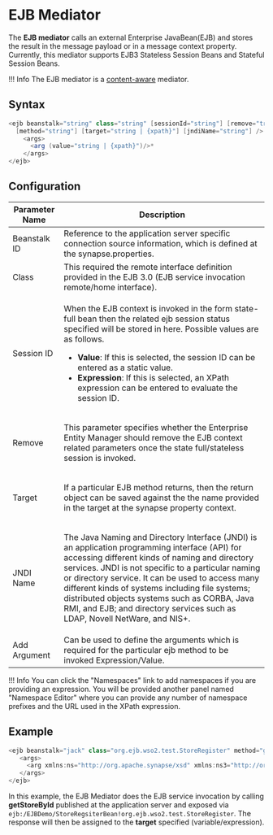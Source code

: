 # EJB Mediator

The **EJB mediator** calls an external Enterprise JavaBean(EJB) and stores the result in the message payload or in a message context property. Currently, this mediator supports EJB3 Stateless Session Beans and Stateful Session Beans.

!!! Info
    The EJB mediator is a [content-aware]({{base_path}}/concepts/message-processing-units/#classification-of-mediators) mediator.

## Syntax

``` java
<ejb beanstalk="string" class="string" [sessionId="string"] [remove="true | false"] 
  [method="string"] [target="string | {xpath}"] [jndiName="string"] /> 
    <args> 
      <arg (value="string | {xpath}")/>* 
    </args> 
</ejb>
```

## Configuration

<table>
<thead>
<tr class="header">
<th>Parameter Name</th>
<th>Description</th>
</tr>
</thead>
<tbody>
<tr class="odd">
<td>Beanstalk ID</td>
<td>Reference to the application server specific connection source information, which is defined at the synapse.properties.</td>
</tr>
<tr class="even">
<td>Class</td>
<td>This required the remote interface definition provided in the EJB 3.0 (EJB service invocation remote/home interface).</td>
</tr>
<tr class="odd">
<td>Session ID</td>
<td><p>When the EJB context is invoked in the form state-full bean then the related ejb session status specified will be stored in here. Possible values are as follows.</p>
<ul>
<li><strong>Value</strong>: If this is selected, the session ID can be entered as a static value.</li>
<li><strong>Expression</strong>: If this is selected, an XPath expression can be entered to evaluate the session ID.</li>
</ul></td>
</tr>
<tr class="even">
<td>Remove</td>
<td><p>This parameter specifies whether the Enterprise Entity Manager should remove the EJB context related parameters once the state full/stateless session is invoked.</p></td>
</tr>
<tr class="odd">
<td>Target</td>
<td><p>If a particular EJB method returns, then the return object can be saved against the the name provided in the target at the synapse property context.</p></td>
</tr>
<tr class="even">
<td>JNDI Name</td>
<td><p>The Java Naming and Directory Interface (JNDI) is an application programming interface (API) for accessing different kinds of naming and directory services. JNDI is not specific to a particular naming or directory service. It can be used to access many different kinds of systems including file systems; distributed objects systems such as CORBA, Java RMI, and EJB; and directory services such as LDAP, Novell NetWare, and NIS+.</p></td>
</tr>
<tr class="odd">
<td>Add Argument</td>
<td>Can be used to define the arguments which is required for the particular ejb method to be invoked Expression/Value.</td>
</tr>
</tbody>
</table>

!!! Info
    You can click the "Namespaces" link to add namespaces if you are providing an expression. You will be provided another panel named "Namespace Editor" where you can provide any number of namespace prefixes and the URL used in the XPath expression.

## Example

``` java
<ejb beanstalk="jack" class="org.ejb.wso2.test.StoreRegister" method="getStoreById" target="store" jndiName="ejb:/EJBDemo/StoreRegsiterBean!org.ejb.wso2.test.StoreRegister">
   <args>
     <arg xmlns:ns="http://org.apache.synapse/xsd" xmlns:ns3="http://org.apache.synapse/xsd" value="{get-property('loc_id')}"/>
   </args>
</ejb>
```

In this example, the EJB Mediator does the EJB service invocation by calling **getStoreById** published at the application server and exposed via `         ejb:/EJBDemo/StoreRegsiterBean!org.ejb.wso2.test.StoreRegister`. The response will then be assigned to the **target** specified (variable/expression).
